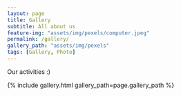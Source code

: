 ```yaml
---
layout: page
title: Gallery
subtitle: All about us
feature-img: "assets/img/pexels/computer.jpeg"
permalink: /gallery/
gallery_path: "assets/img/pexels"
tags: [Gallery, Photo]
---
```


Our activities :)

{% include gallery.html gallery_path=page.gallery_path %}
